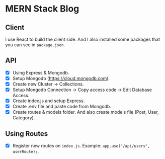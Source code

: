 # MERN Stack Blog

## Client

I use React to build the client side. And I also installed some packages that you can see in `package.json`.

## API

-  [x] Using Express & Mongodb.
-  [x] Setup Mongodb (https://cloud.mongodb.com).
-  [x] Create new Cluster -> Collections.
-  [x] Setup Mongodb Connection -> Copy access code -> Edit Database Access.
-  [x] Create index.js and setup Express.
-  [x] Create .env file and paste code from Mongodb.
-  [x] Create routes & models folder. And also create models file (Post, User, Category).

## Using Routes

-  [x] Register new routes on `index.js`. Example: `app.use("/api/users", userRoute);`.
